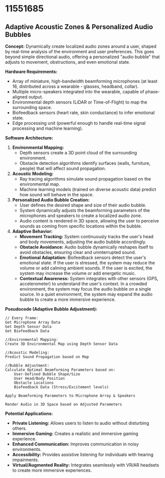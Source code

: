 # 11551685

## Adaptive Acoustic Zones & Personalized Audio Bubbles

**Concept:** Dynamically create localized audio zones around a user, shaped by real-time analysis of the environment and user preferences. This goes beyond simple directional audio, offering a personalized "audio bubble" that adjusts to movement, obstructions, and even emotional state.

**Hardware Requirements:**

*   Array of miniature, high-bandwidth beamforming microphones (at least 16, distributed across a wearable - glasses, headband, collar).
*   Multiple micro-speakers integrated into the wearable, capable of phase-aligned output.
*   Environmental depth sensors (LiDAR or Time-of-Flight) to map the surrounding space.
*   Biofeedback sensors (heart rate, skin conductance) to infer emotional state.
*   Edge processing unit (powerful enough to handle real-time signal processing and machine learning).

**Software Architecture:**

1.  **Environmental Mapping:**
    *   Depth sensors create a 3D point cloud of the surrounding environment.
    *   Obstacle detection algorithms identify surfaces (walls, furniture, people) that will affect sound propagation.
2.  **Acoustic Modeling:**
    *   Ray tracing algorithms simulate sound propagation based on the environmental map.
    *   Machine learning models (trained on diverse acoustic data) predict how sound will behave in the space.
3.  **Personalized Audio Bubble Creation:**
    *   User defines the desired shape and size of their audio bubble.
    *   System dynamically adjusts the beamforming parameters of the microphones and speakers to create a localized audio zone.
    *   Audio content is rendered in 3D space, allowing the user to perceive sounds as coming from specific locations within the bubble.
4.  **Adaptive Behavior:**
    *   **Movement Tracking:** System continuously tracks the user's head and body movements, adjusting the audio bubble accordingly.
    *   **Obstacle Avoidance:** Audio bubble dynamically reshapes itself to avoid obstacles, ensuring clear and uninterrupted sound.
    *   **Emotional Adaptation:** Biofeedback sensors detect the user's emotional state. If the user is stressed, the system may reduce the volume or add calming ambient sounds. If the user is excited, the system may increase the volume or add energetic music.
    *   **Contextual Awareness:** System integrates with other sensors (GPS, accelerometer) to understand the user's context. In a crowded environment, the system may focus the audio bubble on a single source. In a quiet environment, the system may expand the audio bubble to create a more immersive experience.

**Pseudocode (Adaptive Bubble Adjustment):**

```
// Every frame:
Get Microphone Array Data
Get Depth Sensor Data
Get Biofeedback Data

//Environmental Mapping:
Create 3D Environmental Map using Depth Sensor Data

//Acoustic Modeling:
Predict Sound Propagation based on Map

//Bubble Adjustment:
Calculate Optimal Beamforming Parameters based on:
    User-Defined Bubble Shape/Size
    User Head/Body Position
    Obstacle Locations
    Biofeedback Data (Stress/Excitement levels)

Apply Beamforming Parameters to Microphone Array & Speakers

Render Audio in 3D Space based on Adjusted Parameters
```

**Potential Applications:**

*   **Private Listening:** Allows users to listen to audio without disturbing others.
*   **Immersive Gaming:** Creates a realistic and immersive gaming experience.
*   **Enhanced Communication:** Improves communication in noisy environments.
*   **Accessibility:** Provides assistive listening for individuals with hearing impairments.
*   **Virtual/Augmented Reality:** Integrates seamlessly with VR/AR headsets to create more immersive experiences.